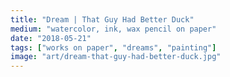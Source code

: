 ```yaml
---
title: "Dream | That Guy Had Better Duck"
medium: "watercolor, ink, wax pencil on paper"
date: "2018-05-21"
tags: ["works on paper", "dreams", "painting"]
image: "art/dream-that-guy-had-better-duck.jpg"
---
```

